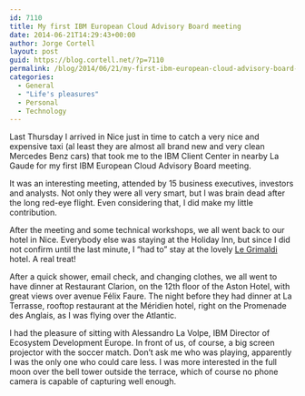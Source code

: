 ```yaml
---
id: 7110
title: My first IBM European Cloud Advisory Board meeting
date: 2014-06-21T14:29:43+00:00
author: Jorge Cortell
layout: post
guid: https://blog.cortell.net/?p=7110
permalink: /blog/2014/06/21/my-first-ibm-european-cloud-advisory-board-meeting/
categories:
  - General
  - "Life's pleasures"
  - Personal
  - Technology
---
```

Last Thursday I arrived in Nice just in time to catch a very nice and expensive taxi (al least they are almost all brand new and very clean Mercedes Benz cars) that took me to the IBM Client Center in nearby La Gaude for my first IBM European Cloud Advisory Board meeting.

It was an interesting meeting, attended by 15 business executives, investors and analysts. Not only they were all very smart, but I was brain dead after the long red-eye flight. Even considering that, I did make my little contribution.

After the meeting and some technical workshops, we all went back to our hotel in Nice. Everybody else was staying at the Holiday Inn, but since I did not confirm until the last minute, I “had to” stay at the lovely <a href="https://www.le-grimaldi.com/en/" title="https://www.le-grimaldi.com/en/" target="_blank">Le Grimaldi</a> hotel. A real treat!

After a quick shower, email check, and changing clothes, we all went to have dinner at Restaurant Clarion, on the 12th floor of the Aston Hotel, with great views over avenue Félix Faure. The night before they had dinner at La Terrasse, rooftop restaurant at the Méridien hotel, right on the Promenade des Anglais, as I was flying over the Atlantic.

I had the pleasure of sitting with Alessandro La Volpe, IBM Director of Ecosystem Development Europe. In front of us, of course, a big screen projector with the soccer match. Don’t ask me who was playing, apparently I was the only one who could care less. I was more interested in the full moon over the bell tower outside the terrace, which of course no phone camera is capable of capturing well enough.